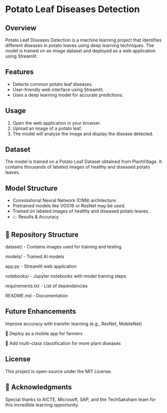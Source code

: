 # Potato Leaf Diseases Detection

## Overview

Potato Leaf Diseases Detection is a machine learning project that identifies different diseases in potato leaves using deep learning techniques. The model is trained on an image dataset and deployed as a web application using Streamlit.

## Features

- Detects common potato leaf diseases.
- User-friendly web interface using Streamlit.
- Uses a deep learning model for accurate predictions.

## Usage

1. Open the web application in your browser.
2. Upload an image of a potato leaf.
3. The model will analyze the image and display the disease detected.

## Dataset

The model is trained on a Potato Leaf Dataset obtained from PlantVillage. It contains thousands of labeled images of healthy and diseased potato leaves.

## Model Structure

- Convolutional Neural Network (CNN) architecture.
- Pretrained models like VGG16 or ResNet may be used.
- Trained on labeled images of healthy and diseased potato leaves.
- 📈 Results & Accuracy

## 📁 Repository Structure
dataset/ - Contains images used for training and testing

models/ - Trained AI models

app.py - Streamlit web application

notebooks/ - Jupyter notebooks with model training steps

requirements.txt - List of dependencies

README.md - Documentation



## Future Enhancements

 Improve accuracy with transfer learning (e.g., ResNet, MobileNet)

🔹 Deploy as a mobile app for farmers

🔹 Add multi-class classification for more plant diseases

## License

This project is open-source under the MIT License.

## 📜 Acknowledgments
Special thanks to AICTE, Microsoft, SAP, and the TechSaksham team for this incredible learning opportunity.

